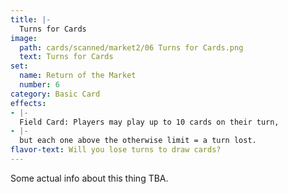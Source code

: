 ```yaml
---
title: |-
  Turns for Cards
image: 
  path: cards/scanned/market2/06 Turns for Cards.png
  text: Turns for Cards
set:
  name: Return of the Market
  number: 6
category: Basic Card
effects: 
- |-
  Field Card: Players may play up to 10 cards on their turn, 
- |-
  but each one above the otherwise limit = a turn lost.
flavor-text: Will you lose turns to draw cards?
---
```

Some actual info about this thing TBA.
